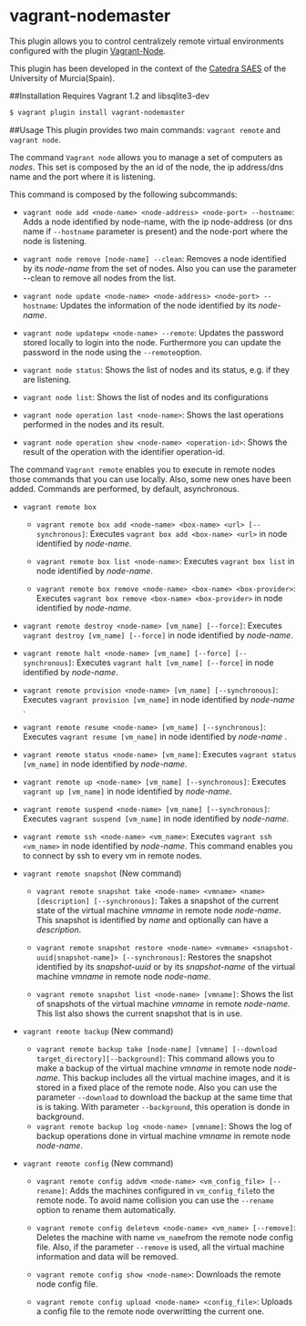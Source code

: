 vagrant-nodemaster
==================
This plugin allows you to control centralizely remote virtual environments configured with the plugin [Vagrant-Node](https://github.com/fjsanpedro/vagrant-nodemaster/tree/master/lib/vagrant-node).


This plugin has been developed in the context of the [Catedra SAES](http://www.catedrasaes.org) of the University of Murcia(Spain).

##Installation
Requires Vagrant 1.2 and libsqlite3-dev

```bash
$ vagrant plugin install vagrant-nodemaster
```

##Usage
This plugin provides two main commands: `vagrant remote` and `vagrant node`.

The command `Vagrant node` allows you to manage a set of computers as *nodes*. This set is composed by the an id of the node, the ip address/dns name and the port where it is listening.

This command is composed by the following subcommands:

* `vagrant node add <node-name> <node-address> <node-port> --hostname`:
Adds a node identified by node-name, with the ip node-address (or dns name if `--hostname` parameter is present) and the node-port where the node is listening.

* `vagrant node remove [node-name] --clean`: Removes a node identified by its *node-name* from the set of nodes. Also you can use the parameter --clean to remove all nodes from the list.

* `vagrant node update <node-name> <node-address> <node-port> --hostname`: Updates the information of the node identified by its *node-name*.

* `vagrant node updatepw <node-name> --remote`: Updates the password stored locally to login into the node. Furthermore you can update the password in the node using the `--remote`option.

* `vagrant node status`: Shows the list of nodes and its status, e.g. if they are listening.

* `vagrant node list`: Shows the list of nodes and its configurations

* `vagrant node operation last <node-name>`: Shows the last operations performed in the nodes and its result.

* `vagrant node operation show <node-name> <operation-id>`: Shows the result of the operation with the identifier operation-id.


The command `Vagrant remote` enables you to execute in remote nodes those commands that you can use locally. Also, some new ones have been added. Commands are performed, by default, asynchronous.

* `vagrant remote box`
  * `vagrant remote box add <node-name> <box-name> <url> [--synchronous]`: Executes `vagrant box add <box-name> <url>` in node identified by *node-name*.

  * `vagrant remote box list <node-name>`: Executes `vagrant box list` in node identified by *node-name*.

  * `vagrant remote box remove <node-name> <box-name> <box-provider>`: Executes `vagrant box remove <box-name> <box-provider>` in node identified by *node-name*.

* `vagrant remote destroy <node-name> [vm_name] [--force]`: Executes `vagrant destroy [vm_name] [--force]` in node identified by *node-name*.

* `vagrant remote halt <node-name> [vm_name] [--force] [--synchronous]`: Executes `vagrant halt [vm_name] [--force]` in node identified by *node-name*.

* `vagrant remote provision <node-name> [vm_name] [--synchronous]`: Executes `vagrant provision [vm_name]` in node identified by *node-name* .

* `vagrant remote resume <node-name> [vm_name] [--synchronous]`: Executes `vagrant resume [vm_name]` in node identified by *node-name* .

* `vagrant remote status <node-name> [vm_name]`: Executes `vagrant status [vm_name]` in node identified by *node-name*.

* `vagrant remote up <node-name> [vm_name] [--synchronous]`: Executes `vagrant up [vm_name]` in node identified by *node-name*.

* `vagrant remote suspend <node-name> [vm_name] [--synchronous]`: Executes `vagrant suspend [vm_name]` in node identified by *node-name*.

* `vagrant remote ssh <node-name> <vm_name>`: Executes `vagrant ssh <vm_name>` in node identified by *node-name*. This command enables you to connect by ssh to every vm in remote nodes.


* `vagrant remote snapshot` (New command)

  * `vagrant remote snapshot take <node-name> <vmname> <name> [description] [--synchronous]`: Takes a snapshot of the current state of the virtual machine *vmname* in remote node *node-name*. This snapshot is identified by *name* and optionally can have a *description*.

  * `vagrant remote snapshot restore <node-name> <vmname> <snapshot-uuid|snapshot-name]> [--synchronous]`: Restores the snapshot identified by its *snapshot-uuid* or by its *snapshot-name* of the virtual machine *vmname* in remote node *node-name*.

  * `vagrant remote snapshot list <node-name> [vmname]`: Shows the list of snapshots of the virtual machine *vmname* in remote *node-name*. This list also shows the current snapshot that is in use.


* `vagrant remote backup` (New command)

  * `vagrant remote backup take [node-name] [vmname] [--download target_directory][--background]`: This command allows you to make a backup of the virtual machine *vmname* in remote node *node-name*. This backup includes all the virtual machine images, and it is stored in a fixed place of the remote node. Also you can use the parameter `--download` to download the backup at the same time that is is taking. With parameter `--background`, this operation is donde in background.
 
  * `vagrant remote backup log <node-name> [vmname]`: Shows the log of backup operations done in virtual machine *vmname* in remote node *node-name*.
 

* `vagrant remote config` (New command)

  * `vagrant remote config addvm <node-name> <vm_config_file> [--rename]`: Adds the machines configured in `vm_config_file`to the remote node. To avoid name collision you can use the `--rename` option to rename them automatically.

  * `vagrant remote config deletevm <node-name> <vm_name> [--remove]`: Deletes the machine with name `vm_name`from the remote node config file. Also, if the parameter `--remove` is used, all the virtual machine information and data will be removed.

  * `vagrant remote config show <node-name>`: Downloads the remote node config file.

  * `vagrant remote config upload <node-name> <config_file>`: Uploads a config file to the remote node overwritting the current one.





